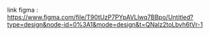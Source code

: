 link figma : https://www.figma.com/file/T90tUzP7PYpAVLlwq7BBpo/Untitled?type=design&node-id=0%3A1&mode=design&t=QNalz2toLbvh6tVr-1
